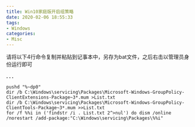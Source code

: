 ```yaml
---
title: Win10家庭版开启组策略
date: 2020-02-06 18:55:33
tags:
- Windows
categories:
- Misc
---
```





请将以下4行命令复制并粘贴到记事本中，另存为bat文件，之后右击以管理员身份运行即可

**. . .**<!-- more -->

```
pushd "%~dp0"
dir /b C:\Windows\servicing\Packages\Microsoft-Windows-GroupPolicy-ClientExtensions-Package~3*.mum >List.txt
dir /b C:\Windows\servicing\Packages\Microsoft-Windows-GroupPolicy-ClientTools-Package~3*.mum >>List.txt
for /f %%i in ('findstr /i . List.txt 2^>nul') do dism /online /norestart /add-package:"C:\Windows\servicing\Packages\%%i"
```